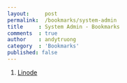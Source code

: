 ```yaml
---
layout:     post
permalink:  /bookmarks/system-admin
title     : System Admin - Bookmarks
comments  : true
author    : andytruong
category  : 'Bookmarks'
published: false
---
```


1. [Linode](http://library.linode.com/ "")